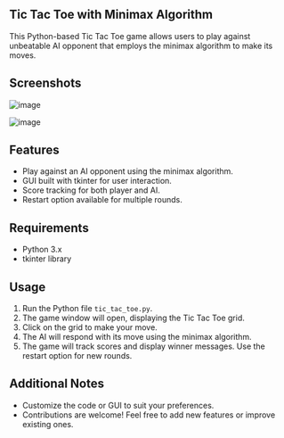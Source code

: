 ## Tic Tac Toe with Minimax Algorithm

This Python-based Tic Tac Toe game allows users to play against unbeatable AI opponent that employs the minimax algorithm to make its moves.

## Screenshots
![image](https://github.com/YoussifHassan8/Tic-Tac-Toe-AI/assets/150552805/9d154b57-a306-4d2d-8000-ee23feef752e)

![image](https://github.com/YoussifHassan8/Tic-Tac-Toe-AI/assets/150552805/082bf374-9507-440d-b15d-bf1d1c69c282)

## Features
- Play against an AI opponent using the minimax algorithm.
- GUI built with tkinter for user interaction.
- Score tracking for both player and AI.
- Restart option available for multiple rounds.

## Requirements
- Python 3.x
- tkinter library

## Usage
1. Run the Python file `tic_tac_toe.py`.
2. The game window will open, displaying the Tic Tac Toe grid.
3. Click on the grid to make your move.
4. The AI will respond with its move using the minimax algorithm.
5. The game will track scores and display winner messages. Use the restart option for new rounds.

## Additional Notes
- Customize the code or GUI to suit your preferences.
- Contributions are welcome! Feel free to add new features or improve existing ones.

